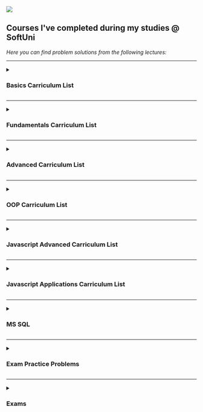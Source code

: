 <img src="https://capsule-render.vercel.app/api?type=waving&color=timeGradient&height=300&section=header&text=SoftUni-Courses&fontSize=90" />

<h2>Courses I've completed during my studies @ SoftUni</h2>

<em>Here you can find problem solutions from the following lectures:</em>
***
<details>
<summary><h3>Basics Carriculum List</summary>

1. [**First Steps In Coding**](https://github.com/IvalinaNenova/SoftUni-Courses/tree/main/Basics/01.First-Steps-In-Coding)
2. [**Conditional Statements**](https://github.com/IvalinaNenova/SoftUni-Courses/tree/main/Basics/02.Conditional-Statements)
3. [**Nested Conditional Statements**](https://github.com/IvalinaNenova/SoftUni-Courses/tree/main/Basics/03.Nested-Conditional-Statements)
4. [**For Loop**](https://github.com/IvalinaNenova/SoftUni-Courses/tree/main/Basics/04.For-Loop)
5. [**While Loop**](https://github.com/IvalinaNenova/SoftUni-Courses/tree/main/Basics/05.While-Loop)
6. [**Nested Loops**](https://github.com/IvalinaNenova/SoftUni-Courses/tree/main/Basics/06.Nested-Loops)
 </details>
 
***
 <details>
 <summary><h3>Fundamentals Carriculum List</summary>

1. [**Basic Syntax, Conditional Statements and Loops**](https://github.com/IvalinaNenova/SoftUni-Courses/tree/main/Fundamentals/01.Basic-Syntax)
2. [**Data Types and Variables**](https://github.com/IvalinaNenova/SoftUni-Courses/tree/main/Fundamentals/02.Data-Types-And-Variables)
3. [**Arrays**](https://github.com/IvalinaNenova/SoftUni-Courses/tree/main/Fundamentals/03.Arrays)
4. [**Lists**](https://github.com/IvalinaNenova/SoftUni-Courses/tree/main/Fundamentals/04.Lists)
5. [**Methods**](https://github.com/IvalinaNenova/SoftUni-Courses/tree/main/Fundamentals/05.Methods)
6. [**Associative Arrays**](https://github.com/IvalinaNenova/SoftUni-Courses/tree/main/Fundamentals/06.Associative%20Arrays)
7. [**Objects and Classes**](https://github.com/IvalinaNenova/SoftUni-Courses/tree/main/Fundamentals/07.Objects%20and%20Classes)
8. [**Text Processing**](https://github.com/IvalinaNenova/SoftUni-Courses/tree/main/Fundamentals/08.Text%20Processing)
9. [**Regular Expressions**](https://github.com/IvalinaNenova/SoftUni-Courses/tree/main/Fundamentals/09.Regular%20Expressions)
  </details>
  
***
 <details>
 <summary><h3>Advanced Carriculum List</summary>

1. [**Stacks and Queues**](https://github.com/IvalinaNenova/SoftUni-Courses/tree/main/Advanced/01.Stacks%20and%20Queues)
2. [**Multidimentional Arrays**](https://github.com/IvalinaNenova/SoftUni-Courses/tree/main/Advanced/02.Multidimentional%20Arrays)
3. [**Sets and Dictionaries**](https://github.com/IvalinaNenova/SoftUni-Courses/tree/main/Advanced/03.Sets%20and%20Dictionaries)
4. [**Streams, Files and Directories**](https://github.com/IvalinaNenova/SoftUni-Courses/tree/main/Advanced/04.Streams%2C%20Files%20and%20Directories)
5. [**Functional Programming**](https://github.com/IvalinaNenova/SoftUni-Courses/tree/main/Advanced/05.Functional%20Programming)
6. [**Defining Classes**](https://github.com/IvalinaNenova/SoftUni-Courses/tree/main/Advanced/06.Definig%20Classes)
7. [**Generics**](https://github.com/IvalinaNenova/SoftUni-Courses/tree/main/Advanced/07.Generics)
8. [**Iterators and Comparators**](https://github.com/IvalinaNenova/SoftUni-Courses/tree/main/Advanced/08.Iterators%20and%20Comparators)
9. [**Workshop - Implementing Custom Data Structures**](https://github.com/IvalinaNenova/SoftUni-Courses/tree/main/Advanced/Workshops/Implementing%20Linked%20List)
  </details>
  
***
 <details>
 <summary><h3>OOP Carriculum List</summary>

1. [**Inheritance**](https://github.com/IvalinaNenova/SoftUni-Courses/tree/main/OOP/01.Inheritance)
2. [**Encapsulation**](https://github.com/IvalinaNenova/SoftUni-Courses/tree/main/OOP/02.Encapsulation)
3. [**Interfaces And Abstraction**](https://github.com/IvalinaNenova/SoftUni-Courses/tree/main/OOP/03.Interfaces%20And%20Abstraction)
4. [**Polymorphism**](https://github.com/IvalinaNenova/SoftUni-Courses/tree/main/OOP/04.Polymorphism)
5. [**Exceptions and Error Handling**](https://github.com/IvalinaNenova/SoftUni-Courses/tree/main/OOP/05.Exceptions%20and%20Error%20Handling/Exceptions%20and%20Error%20Handling%20-%20Lab)
6. [**Reflection And Attributes**](https://github.com/IvalinaNenova/SoftUni-Courses/tree/main/OOP/06.Reflection%20And%20Attributes)
7. [**Unit Testing**](https://github.com/IvalinaNenova/SoftUni-Courses/tree/main/OOP/07.Unit%20Testing)
  </details>
  
***
 <details>
 <summary><h3>Javascript Advanced Carriculum List</summary>
  
1. [**Syntax, Functions and Statements**](https://github.com/IvalinaNenova/SoftUni-Courses/tree/main/JavaScript%20Advanced/01.Syntax%2C%20Functions%20and%20Statements)
2. [**Arrays and Nested Arrays**](https://github.com/IvalinaNenova/SoftUni-Courses/tree/main/JavaScript%20Advanced/02.Arrays%20and%20Nested%20Arrays)
3. [**Objects and Composition**](https://github.com/IvalinaNenova/SoftUni-Courses/tree/main/JavaScript%20Advanced/03.Objects%20and%20Composition)
4. [**DOM Introduction**](https://github.com/IvalinaNenova/SoftUni-Courses/tree/main/JavaScript%20Advanced/04.DOM%20Introduction)
5. [**DOM Manipulation and Events**](https://github.com/IvalinaNenova/SoftUni-Courses/tree/main/JavaScript%20Advanced/05.DOM%20Manipulation%20and%20Events)
6. [**Advanced Functions**](https://github.com/IvalinaNenova/SoftUni-Courses/tree/main/JavaScript%20Advanced/06.Advanced%20Functions)
7. [**Unit Testing and Error Handling**](https://github.com/IvalinaNenova/SoftUni-Courses/tree/main/JavaScript%20Advanced/07.Unit%20Tests%20and%20Error%20Handling)
8. [**Classes and Attributes**](https://github.com/IvalinaNenova/SoftUni-Courses/tree/main/JavaScript%20Advanced/08.Classes%20and%20Attributes)
9. [**Prototypes and Inheritance**](https://github.com/IvalinaNenova/SoftUni-Courses/tree/main/JavaScript%20Advanced/09.Prototypes%20and%20Inheritance)
  </details>
  
***
<details>
 <summary><h3>Javascript Applications Carriculum List</summary>
 
 1. [**Asynchronous Programming**](https://github.com/IvalinaNenova/SoftUni-Courses/tree/main/JavaScript%20Applications/01.Asynchronous%20Programming)
 2. [**Data and Authentication**](https://github.com/IvalinaNenova/SoftUni-Courses/tree/main/JavaScript%20Applications/02.Data%20and%20Authentication)
 3. [**Single Page Applications**](https://github.com/IvalinaNenova/SoftUni-Courses/tree/main/JavaScript%20Applications/03.SPA)
 4. [**Architecture and Testing**](https://github.com/IvalinaNenova/SoftUni-Courses/tree/main/JavaScript%20Applications/04.Architecture%20and%20Testing)
 5. [**Client Side Rendering**](https://github.com/IvalinaNenova/SoftUni-Courses/tree/main/JavaScript%20Applications/05.Client%20Side%20Rendering)
 6. [**Routing**](https://github.com/IvalinaNenova/SoftUni-Courses/tree/main/JavaScript%20Applications/06.Routing/01.Furniture)
 </details>
 
 ***
 <details>
 <summary><h3>MS SQL</summary>
 
 1. [**Databases Introduction**](https://github.com/IvalinaNenova/SoftUni-Courses/tree/main/MS%20SQL/01.%20Databases%20Introduction)
 2. [**CRUD**](https://github.com/IvalinaNenova/SoftUni-Courses/tree/main/MS%20SQL/02.%20CRUD)
 3. [**Table Relations**](https://github.com/IvalinaNenova/SoftUni-Courses/tree/main/MS%20SQL/03.%20Table%20Relations)
 4. [**BuIt-In functions**](https://github.com/IvalinaNenova/SoftUni-Courses/tree/main/MS%20SQL/04.%20BuIt-In%20functions)
 </details>
 
 ***
 <details>
 <summary><h3>Exam Practice Problems</summary>
  
Here you can find exam problems I used for practice:
1. [**Basics**](https://github.com/IvalinaNenova/SoftUni-Courses/tree/main/Basics/Exam-Practice)
2. [**Fundamentals**](https://github.com/IvalinaNenova/SoftUni-Courses/tree/main/Fundamentals/Exam%20Practice) 
3. [**Advanced**](https://github.com/IvalinaNenova/SoftUni-Courses/tree/main/Advanced/Exam%20Practice)
4. [**OOP**](https://github.com/IvalinaNenova/SoftUni-Courses/tree/main/OOP/Exam%20Practice)
5. [**JavaScript Advanced**](https://github.com/IvalinaNenova/SoftUni-Courses/tree/main/JavaScript%20Advanced/Exam%20Practice)
6. [**JavaScript Applications**](https://github.com/IvalinaNenova/SoftUni-Courses/tree/main/JavaScript%20Applications/Exam%20Prep)
  </details>
  
***
 <details>
 <summary><h3>Exams</summary>

 1. [**Basics**](https://github.com/IvalinaNenova/SoftUni-Courses/tree/main/Basics/Exam-Problems)
 2. [**Fundamentals**](https://github.com/IvalinaNenova/SoftUni-Courses/tree/main/Fundamentals/Exam)
 3. [**Advanced**](https://github.com/IvalinaNenova/SoftUni-Courses/tree/main/Advanced/Exam/Exam%20-%2025%20June%202022)
 4. [**OOP**](https://github.com/IvalinaNenova/SoftUni-Courses/tree/main/OOP/Exam)
 5. [**Javascript Advanced**](https://github.com/IvalinaNenova/SoftUni-Courses/tree/main/JavaScript%20Advanced/Exam)
 6. [**Javascript Applications**](https://github.com/IvalinaNenova/SoftUni-Courses/tree/main/JavaScript%20Applications/Exam)
 </details>

